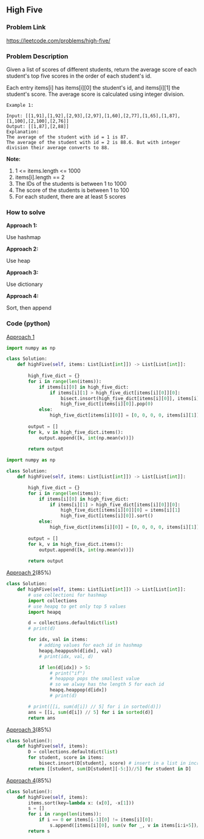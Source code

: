 ## High Five

### Problem Link

https://leetcode.com/problems/high-five/

### Problem Description 

Given a list of scores of different students, return the average score of each student's top five scores in the order of each student's id.

Each entry items[i] has items[i][0] the student's id, and items[i][1] the student's score.  The average score is calculated using integer division.


```
Example 1: 

Input: [[1,91],[1,92],[2,93],[2,97],[1,60],[2,77],[1,65],[1,87],[1,100],[2,100],[2,76]]
Output: [[1,87],[2,88]]
Explanation: 
The average of the student with id = 1 is 87.
The average of the student with id = 2 is 88.6. But with integer division their average converts to 88.

```

**Note:**

1. 1 <= items.length <= 1000
2. items[i].length == 2
3. The IDs of the students is between 1 to 1000
4. The score of the students is between 1 to 100
5. For each student, there are at least 5 scores


### How to solve 

**Approach 1:** 

Use hashmap

**Approach 2:** 

Use heap


**Approach 3:** 

Use dictionary 


**Approach 4:** 

Sort, then append 

### Code (python)

[Approach 1](https://github.com/yanray/leetcode/blob/master/problems/1086High_Five/1086High_Five1.py)

```python
import numpy as np

class Solution:
    def highFive(self, items: List[List[int]]) -> List[List[int]]:
        
        high_five_dict = {}
        for i in range(len(items)):
            if items[i][0] in high_five_dict:
                if items[i][1] > high_five_dict[items[i][0]][0]:                    
                    bisect.insort(high_five_dict[items[i][0]], items[i][1])
                    high_five_dict[items[i][0]].pop(0)
            else:
                high_five_dict[items[i][0]] = [0, 0, 0, 0, items[i][1]]
            
        output = []
        for k, v in high_five_dict.items():
            output.append([k, int(np.mean(v))])
        
        return output
```

```python
import numpy as np

class Solution:
    def highFive(self, items: List[List[int]]) -> List[List[int]]:

        high_five_dict = {}
        for i in range(len(items)):
            if items[i][0] in high_five_dict:
                if items[i][1] > high_five_dict[items[i][0]][0]:
                    high_five_dict[items[i][0]][0] = items[i][1]
                    high_five_dict[items[i][0]].sort()
            else:
                high_five_dict[items[i][0]] = [0, 0, 0, 0, items[i][1]]
            
        output = []
        for k, v in high_five_dict.items():
            output.append([k, int(np.mean(v))])
        
        return output
```


[Approach 2](https://github.com/yanray/leetcode/blob/master/problems/1086High_Five/1086High_Five2.py)(85%)

```python
class Solution:
    def highFive(self, items: List[List[int]]) -> List[List[int]]:
        # use collectioni for hashmap
        import collections
        # use heapq to get only top 5 values
        import heapq

        d = collections.defaultdict(list)
        # print(d)

        for idx, val in items:
            # adding values for each id in hashmap
            heapq.heappush(d[idx], val)
            # print(idx, val, d)

            if len(d[idx]) > 5:
                # print("if")
                # heappop pops the smallest value
                # so we alway has the length 5 for each id
                heapq.heappop(d[idx])
                # print(d)

        # print([[i, sum(d[i]) // 5] for i in sorted(d)])
        ans = [[i, sum(d[i]) // 5] for i in sorted(d)]
        return ans
```


[Approach 3](https://github.com/yanray/leetcode/blob/master/problems/1086High_Five/1086High_Five3.py)(85%)

```python
class Solution():
    def highFive(self, items):
        D = collections.defaultdict(list)
        for student, score in items:
            bisect.insort(D[student], score) # insert in a list in increasing order.
        return [[student, sum(D[student][-5:])//5] for student in D]
```

[Approach 4](https://github.com/yanray/leetcode/blob/master/problems/1086High_Five/1086High_Five4.py)(85%)

```python
class Solution():
    def highFive(self, items):
        items.sort(key=lambda x: (x[0], -x[1]))
        s = []
        for i in range(len(items)):
            if i == 0 or items[i-1][0] != items[i][0]:                 
                s.append([items[i][0], sum(v for _, v in items[i:i+5])//5])
        return s
```